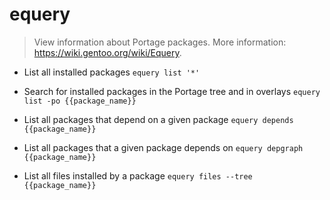 # equery
> View information about Portage packages.
> More information: <https://wiki.gentoo.org/wiki/Equery>.

- List all installed packages
`equery list '*'`

- Search for installed packages in the Portage tree and in overlays
`equery list -po {{package_name}}`

- List all packages that depend on a given package
`equery depends {{package_name}}`

- List all packages that a given package depends on
`equery depgraph {{package_name}}`

- List all files installed by a package
`equery files --tree {{package_name}}`
